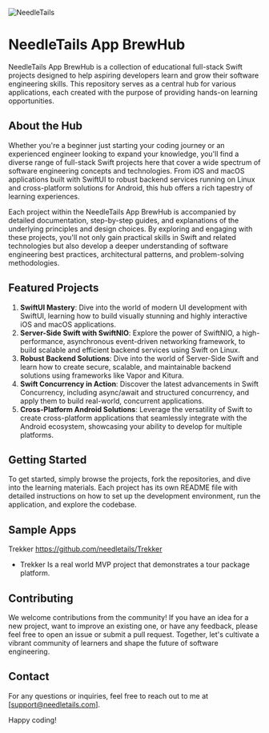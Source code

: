 ![NeedleTails](https://github.com/needletails/needletails-website/blob/main/src/assets/devLogo.svg)
# NeedleTails App BrewHub

NeedleTails App BrewHub is a collection of educational full-stack Swift projects designed to help aspiring developers learn and grow their software engineering skills. This repository serves as a central hub for various applications, each created with the purpose of providing hands-on learning opportunities.

## About the Hub

Whether you're a beginner just starting your coding journey or an experienced engineer looking to expand your knowledge, you'll find a diverse range of full-stack Swift projects here that cover a wide spectrum of software engineering concepts and technologies. From iOS and macOS applications built with SwiftUI to robust backend services running on Linux and cross-platform solutions for Android, this hub offers a rich tapestry of learning experiences.

Each project within the NeedleTails App BrewHub is accompanied by detailed documentation, step-by-step guides, and explanations of the underlying principles and design choices. By exploring and engaging with these projects, you'll not only gain practical skills in Swift and related technologies but also develop a deeper understanding of software engineering best practices, architectural patterns, and problem-solving methodologies.

## Featured Projects

1. **SwiftUI Mastery**: Dive into the world of modern UI development with SwiftUI, learning how to build visually stunning and highly interactive iOS and macOS applications.
2. **Server-Side Swift with SwiftNIO**: Explore the power of SwiftNIO, a high-performance, asynchronous event-driven networking framework, to build scalable and efficient backend services using Swift on Linux.
3. **Robust Backend Solutions**: Dive into the world of Server-Side Swift and learn how to create secure, scalable, and maintainable backend solutions using frameworks like Vapor and Kitura.
4. **Swift Concurrency in Action**: Discover the latest advancements in Swift Concurrency, including async/await and structured concurrency, and apply them to build real-world, concurrent applications.
5. **Cross-Platform Android Solutions**: Leverage the versatility of Swift to create cross-platform applications that seamlessly integrate with the Android ecosystem, showcasing your ability to develop for multiple platforms.

## Getting Started

To get started, simply browse the projects, fork the repositories, and dive into the learning materials. Each project has its own README file with detailed instructions on how to set up the development environment, run the application, and explore the codebase.

## Sample Apps

Trekker https://github.com/needletails/Trekker

- Trekker Is a real world MVP project that demonstrates a tour package platform. 

## Contributing

We welcome contributions from the community! If you have an idea for a new project, want to improve an existing one, or have any feedback, please feel free to open an issue or submit a pull request. Together, let's cultivate a vibrant community of learners and shape the future of software engineering.

## Contact

For any questions or inquiries, feel free to reach out to me at [support@needletails.com].

Happy coding!
